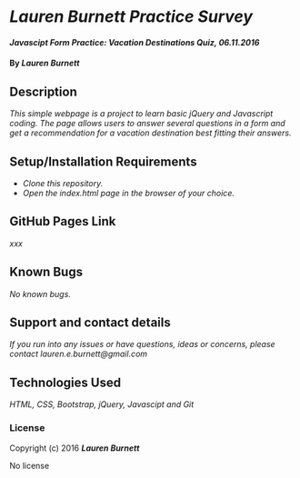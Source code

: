 # _Lauren Burnett Practice Survey_

#### _Javascipt Form Practice: Vacation Destinations Quiz, 06.11.2016_

#### By _**Lauren Burnett**_

## Description

_This simple webpage is a project to learn basic jQuery and Javascript coding. The page allows users to answer several questions in a form and get a recommendation for a vacation destination best fitting their answers._

## Setup/Installation Requirements

* _Clone this repository._
* _Open the index.html page in the browser of your choice._

## GitHub Pages Link

_xxx_

## Known Bugs

_No known bugs._

## Support and contact details

_If you run into any issues or have questions, ideas or concerns, please contact lauren.e.burnett@gmail.com_

## Technologies Used

_HTML, CSS, Bootstrap, jQuery, Javascipt and Git_

### License

Copyright (c) 2016 **_Lauren Burnett_**

No license
